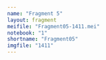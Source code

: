 ```yaml
---
name: "Fragment 5"
layout: fragment
meifile: "Fragment05-1411.mei"
notebook: "1"
shortname: "Fragment05"
imgfile: "1411"
---
```

